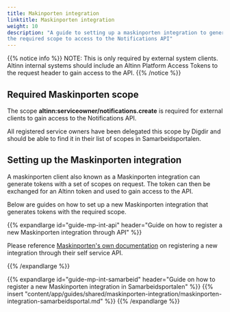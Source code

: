 ```yaml
---
title: Makinporten integration
linktitle: Maskinporten integration
weight: 10
description: "A guide to setting up a maskinporten integration to generate tokens with 
the required scope to access to the Notifications API"
---
```


{{% notice info %}}
NOTE: This is only required by external system clients. 
Altinn internal systems should include an Altinn Platform Access Tokens to the request header to gain access 
to the API.
{{% /notice %}}

## Required Maskinporten scope

The scope **altinn:serviceowner/notifications.create** is required for external clients to gain 
access to the Notifications API.

All registered service owners have been delegated this scope by Digdir and should 
be able to find it in their list of scopes in Samarbeidsportalen. 

## Setting up the Maskinporten integration

A maskinporten client also known as a Maskinporten integration can generate tokens with a set of scopes on request. 
The token can then be exchanged for an Altinn token and used to gain access to the API. 

Below are guides on how to set up a new Maskinporten integration that generates tokens with the required scope.


{{% expandlarge id="guide-mp-int-api" header="Guide on how to register a new Maskinporten integration through API" %}}

Please reference [Maskinporten's own documentation](https://docs.digdir.no/docs/Maskinporten/maskinporten_guide_apikonsument)
on registering a new integration through their self service API.

{{% /expandlarge %}}


{{% expandlarge id="guide-mp-int-samarbeid" header="Guide on how to register a new Maskinporten integration in Samarbeidsportalen" %}}
{{% insert "content/app/guides/shared/maskinporten-integration/maskinporten-integration-samarbeidsportal.md" %}}
{{% /expandlarge %}}

